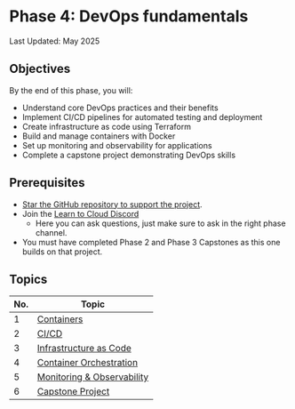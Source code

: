 # Phase 4: DevOps fundamentals

Last Updated: May 2025

## Objectives

By the end of this phase, you will:

- Understand core DevOps practices and their benefits
- Implement CI/CD pipelines for automated testing and deployment
- Create infrastructure as code using Terraform
- Build and manage containers with Docker
- Set up monitoring and observability for applications
- Complete a capstone project demonstrating DevOps skills

## Prerequisites

- [Star the GitHub repository to support the project](https://github.com/learntocloud/learn-to-cloud).
- Join the [Learn to Cloud Discord](https://discord.gg/Qymw28nQX6)
    - Here you can ask questions, just make sure to ask in the right phase channel.
- You must have completed Phase 2 and Phase 3 Capstones as this one builds on that project.

## Topics

| No. | Topic  
|-------|-------
| 1 | [Containers](1-containers.md)
| 2 | [CI/CD](2-cicd.md)
| 3 | [Infrastructure as Code](3-infrastructure-as-code.md)
| 4 | [Container Orchestration](4-container-orchestration.md)
| 5 | [Monitoring & Observability](5-monitoring.md)
| 6 | [Capstone Project](6-build-app.md)
